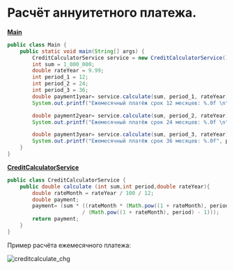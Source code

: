 # **Расчёт аннуитетного платежа.**

**[Main](https://github.com/maxim-valov/CreditPaymentServise/blob/master/src/Main.java)**

```java
public class Main {
    public static void main(String[] args) {
        CreditCalculatorService service = new CreditCalculatorService();
        int sum = 1_000_000;
        double rateYear = 9.99;
        int period_1 = 12;
        int period_2 = 24;
        int period_3 = 36;
        double payment1year= service.calculate(sum, period_1, rateYear);
        System.out.printf("Ежемесячный платёж срок 12 месяцев: %.0f \n", payment1year);

        double payment2year= service.calculate(sum, period_2, rateYear);
        System.out.printf("Ежемесячный платёж срок 24 месяцев: %.0f \n", payment2year);

        double payment3year= service.calculate(sum, period_3, rateYear);
        System.out.printf("Ежемесячный платёж срок 36 месяцев: %.0f", payment3year);
    }
}
```
**[CreditCalculatorService](https://github.com/maxim-valov/CreditPaymentServise/blob/master/src/CreditCalculatorService.java)**

```java
public class CreditCalculatorService {
    public double calculate (int sum,int period,double rateYear){
        double rateMonth = rateYear / 100 / 12;
        double payment;
        payment= (sum * ((rateMonth * (Math.pow((1 + rateMonth), period)))
                        / (Math.pow((1 + rateMonth), period) - 1)));
        return payment;
    }
}
```
Пример расчёта ежемесячного платежа:

![creditcalculate_chg](https://user-images.githubusercontent.com/74412798/111163676-0fa76680-857c-11eb-9c8b-135a55e4145a.PNG)

